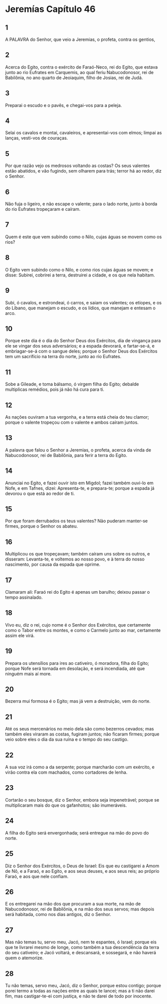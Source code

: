 # Jeremías Capítulo 46

## 1
A PALAVRA do Senhor, que veio a Jeremias, o profeta, contra os gentios,

## 2
Acerca do Egito, contra o exército de Faraó-Neco, rei do Egito, que estava junto ao rio Eufrates em Carquemis, ao qual feriu Nabucodonosor, rei de Babilônia, no ano quarto de Jeoiaquim, filho de Josias, rei de Judá.

## 3
Preparai o escudo e o pavês, e chegai-vos para a peleja.

## 4
Selai os cavalos e montai, cavaleiros, e apresentai-vos com elmos; limpai as lanças, vesti-vos de couraças.

## 5
Por que razão vejo os medrosos voltando as costas? Os seus valentes estão abatidos, e vão fugindo, sem olharem para trás; terror há ao redor, diz o Senhor.

## 6
Não fuja o ligeiro, e não escape o valente; para o lado norte, junto à borda do rio Eufrates tropeçaram e caíram.

## 7
Quem é este que vem subindo como o Nilo, cujas águas se movem como os rios?

## 8
O Egito vem subindo como o Nilo, e como rios cujas águas se movem; e disse: Subirei, cobrirei a terra, destruirei a cidade, e os que nela habitam.

## 9
Subi, ó cavalos, e estrondeai, ó carros, e saiam os valentes; os etíopes, e os do Líbano, que manejam o escudo, e os lídios, que manejam e entesam o arco.

## 10
Porque este dia é o dia do Senhor Deus dos Exércitos, dia de vingança para ele se vingar dos seus adversários; e a espada devorará, e fartar-se-á, e embriagar-se-á com o sangue deles; porque o Senhor Deus dos Exércitos tem um sacrifício na terra do norte, junto ao rio Eufrates.

## 11
Sobe a Gileade, e toma bálsamo, ó virgem filha do Egito; debalde multiplicas remédios, pois já não há cura para ti.

## 12
As nações ouviram a tua vergonha, e a terra está cheia do teu clamor; porque o valente tropeçou com o valente e ambos caíram juntos.

## 13
A palavra que falou o Senhor a Jeremias, o profeta, acerca da vinda de Nabucodonosor, rei de Babilônia, para ferir a terra do Egito.

## 14
Anunciai no Egito, e fazei ouvir isto em Migdol; fazei também ouvi-lo em Nofe, e em Tafnes, dizei: Apresenta-te, e prepara-te; porque a espada já devorou o que está ao redor de ti.

## 15
Por que foram derrubados os teus valentes? Não puderam manter-se firmes, porque o Senhor os abateu.

## 16
Multiplicou os que tropeçavam; também caíram uns sobre os outros, e disseram: Levanta-te, e voltemos ao nosso povo, e à terra do nosso nascimento, por causa da espada que oprime.

## 17
Clamaram ali: Faraó rei do Egito é apenas um barulho; deixou passar o tempo assinalado.

## 18
Vivo eu, diz o rei, cujo nome é o Senhor dos Exércitos, que certamente como o Tabor entre os montes, e como o Carmelo junto ao mar, certamente assim ele virá.

## 19
Prepara os utensílios para ires ao cativeiro, ó moradora, filha do Egito; porque Nofe será tornada em desolação, e será incendiada, até que ninguém mais aí more.

## 20
Bezerra mui formosa é o Egito; mas já vem a destruição, vem do norte.

## 21
Até os seus mercenários no meio dela são como bezerros cevados; mas também eles viraram as costas, fugiram juntos; não ficaram firmes; porque veio sobre eles o dia da sua ruína e o tempo do seu castigo.

## 22
A sua voz irá como a da serpente; porque marcharão com um exército, e virão contra ela com machados, como cortadores de lenha.

## 23
Cortarão o seu bosque, diz o Senhor, embora seja impenetrável; porque se multiplicaram mais do que os gafanhotos; são inumeráveis.

## 24
A filha do Egito será envergonhada; será entregue na mão do povo do norte.

## 25
Diz o Senhor dos Exércitos, o Deus de Israel: Eis que eu castigarei a Amom de Nô, e a Faraó, e ao Egito, e aos seus deuses, e aos seus reis; ao próprio Faraó, e aos que nele confiam.

## 26
E os entregarei na mão dos que procuram a sua morte, na mão de Nabucodonosor, rei de Babilônia, e na mão dos seus servos; mas depois será habitada, como nos dias antigos, diz o Senhor.

## 27
Mas não temas tu, servo meu, Jacó, nem te espantes, ó Israel; porque eis que te livrarei mesmo de longe, como também a tua descendência da terra do seu cativeiro; e Jacó voltará, e descansará, e sossegará, e não haverá quem o atemorize.

## 28
Tu não temas, servo meu, Jacó, diz o Senhor, porque estou contigo; porque porei termo a todas as nações entre as quais te lancei; mas a ti não darei fim, mas castigar-te-ei com justiça, e não te darei de todo por inocente.

